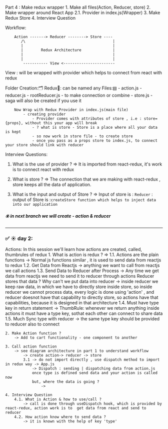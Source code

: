 Part 4 : Make redux wrapper
    1. Make all files(Action, Reducer, store)
    2. Make wrapper around React App
        2.1. Provider in index.js(Wrapper)
    3. Make Redux Store
    4. Interview Question


Workflow: 

        Action -------> Reducer --------> Store ----
           /\                                       |
           |                                        |
           |        Redux Architecture              |
           |                                        |
           |                                        |
            ----------- View <-----------------------


View : will be wrapped with provider which helps to connect from react with redux

Folder Creation:🗂
    Redux📂: can be named any
        Files:▤
            - action.js
            - reducer.js
            - rootReducer.js - to make connection or combine 
            - store.js
            - saga will also be created if you use it
    
        Now Wrap with Redux Provider in index.js(main file)
            - creating provider
                - Provider comes with attributes of store , i.e : store={props}, without this your app will break
                - ? what is store - Store is a place where all your data is kept 
                - so now work in store file - to create store
                - once you pass as a props store to index.js, to connect your store should link with reducer


Interview Questions: 
1. What is the use of provider ?
    => It is imported from react-redux, it's work is to connect react with redux

2. What is store ?
    => The connection that we are making with react-redux , store keeps all the data of application. 

3. What is the input and output of Store ?
    => Input of store is : `` Reducer ``  : output of Store is :`` createStore function which helps to inject data into our application ``
##### ☣️ in next branch we will create - action & reducer 


----------------------------------------

### ✅ ☀️ day 2:

Actions:
In this session we'll learn how actions are created, called, thumbrules of redux
    1. What is action is redux ?
        => 1.1. Actions are the plain functions
                -> Normal js functions similar , it is used to send data from reactjs to redux
            1.2.  Get Data from Reactjs
                -> anything we want to call from reactjs we call actions
            1.3. Send Data to Reducer after Process
                -> Any time we get data from reactjs we need to send it to reducer through actions
                 Reducer stores that data
                 ? Why can't we put data into reducer -> inside reducer we keep raw data, in which we have to directly store inside store, so inside reducer we cannot process data, every logic is done using 'action' , and reducer doesnot have that capability to directly store, so actions have that capabilities, because it is designed in that architecture
            1.4. Must have type key in return statement
                -> ThumbRule: whenever we return anything inside actions it must have a type key, sothat each other can connect to share data
            1.5. Much Sync type with reducer
                -> the same type key should be provided to reducer also to connect

    2. Make Action function ?
        -> Add to cart functionality - one component to another

    3. Call action function
        -> see diagram architecture in part 1 to understand workflow
            -> create action-> reducer -> store
            3.1 -> do not import directly , use dispatch method to import in redux way -> App.js
                -> Dispatch : sending | dispatching data from action.js
                once type is defined send data and your action is called now 
                but, where the data is going ?
                    ->

    4. Interview Question
        4.1. What is Action & how to use/call ?
            -> call is done through useDispatch hook, which is provided by react-redux, action work is to  get data from react and send to reducer
        4.2. How action know where to send data ?
            -> it is known with the help of key 'type' 
